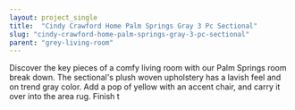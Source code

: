 ```yaml
---
layout: project_single
title:  "Cindy Crawford Home Palm Springs Gray 3 Pc Sectional"
slug: "cindy-crawford-home-palm-springs-gray-3-pc-sectional"
parent: "grey-living-room"
---
```

Discover the key pieces of a comfy living room with our Palm Springs room break down. The sectional's plush woven upholstery has a lavish feel and on trend gray color. Add a pop of yellow with an accent chair, and carry it over into the area rug. Finish t